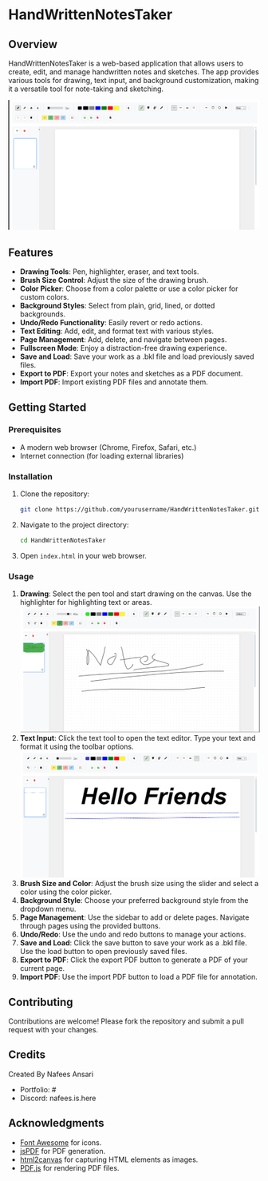 # HandWrittenNotesTaker

## Overview
HandWrittenNotesTaker is a web-based application that allows users to create, edit, and manage handwritten notes and sketches. The app provides various tools for drawing, text input, and background customization, making it a versatile tool for note-taking and sketching.

![App Screenshot](images/image01.png)

## Features
- **Drawing Tools**: Pen, highlighter, eraser, and text tools.
- **Brush Size Control**: Adjust the size of the drawing brush.
- **Color Picker**: Choose from a color palette or use a color picker for custom colors.
- **Background Styles**: Select from plain, grid, lined, or dotted backgrounds.
- **Undo/Redo Functionality**: Easily revert or redo actions.
- **Text Editing**: Add, edit, and format text with various styles.
- **Page Management**: Add, delete, and navigate between pages.
- **Fullscreen Mode**: Enjoy a distraction-free drawing experience.
- **Save and Load**: Save your work as a .bkl file and load previously saved files.
- **Export to PDF**: Export your notes and sketches as a PDF document.
- **Import PDF**: Import existing PDF files and annotate them.

## Getting Started

### Prerequisites
- A modern web browser (Chrome, Firefox, Safari, etc.)
- Internet connection (for loading external libraries)

### Installation
1. Clone the repository:
   ```bash
   git clone https://github.com/yourusername/HandWrittenNotesTaker.git
   ```
2. Navigate to the project directory:
   ```bash
   cd HandWrittenNotesTaker
   ```
3. Open `index.html` in your web browser.

### Usage
1. **Drawing**: Select the pen tool and start drawing on the canvas. Use the highlighter for highlighting text or areas.
   ![Drawing Example](images/image02.png)
2. **Text Input**: Click the text tool to open the text editor. Type your text and format it using the toolbar options.
   ![Text Input Example](images/image03.png)
3. **Brush Size and Color**: Adjust the brush size using the slider and select a color using the color picker.
4. **Background Style**: Choose your preferred background style from the dropdown menu.
5. **Page Management**: Use the sidebar to add or delete pages. Navigate through pages using the provided buttons.
6. **Undo/Redo**: Use the undo and redo buttons to manage your actions.
7. **Save and Load**: Click the save button to save your work as a .bkl file. Use the load button to open previously saved files.
8. **Export to PDF**: Click the export PDF button to generate a PDF of your current page.
9. **Import PDF**: Use the import PDF button to load a PDF file for annotation.

## Contributing
Contributions are welcome! Please fork the repository and submit a pull request with your changes.

## Credits
Created By Nafees Ansari
- Portfolio: #
- Discord: nafees.is.here

## Acknowledgments
- [Font Awesome](https://fontawesome.com/) for icons.
- [jsPDF](https://github.com/parallax/jsPDF) for PDF generation.
- [html2canvas](https://html2canvas.hertzen.com/) for capturing HTML elements as images.
- [PDF.js](https://mozilla.github.io/pdf.js/) for rendering PDF files. 
